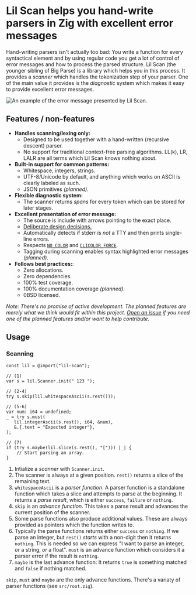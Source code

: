 # Lil Scan helps you hand-write parsers in Zig with excellent error messages

Hand-writing parsers isn't actually too bad: You write a function for every syntactical element and by using regular code you get a lot of control of error messages and how to process the parsed structure.
Lil Scan (the younger sibling of Big Parse) is a library which helps you in this process.
It provides a _scanner_ which handles the tokenization step of your parser.
One of the main value it provides is the _diagnostic_ system which makes it easy to provide excellent error messages.

![An example of the error message presented by Lil Scan.](https://judofyr.github.io/lil-scan/images/rust-example1.png)

## Features / non-features

- **Handles scanning/lexing only:**
  - Designed to be used together with a hand-written (recursive descent) parser.
  - No support for traditional context-free parsing algorithms. LL(k), LR, LALR are all terms which Lil Scan knows nothing about.
- **Built-in support for common patterns:**
  - Whitespace, integers, strings.
  - UTF-8/Unicode by default, and anything which works on ASCII is clearly labeled as such.
  - JSON primitives *(planned)*.
- **Flexible diagnostic system:**
  - The scanner returns _spans_ for every token which can be stored for later stages.
- **Excellent presentation of error message:**
  - The source is include with arrows pointing to the exact place.
  - [Deliberate design decisions.](DESIGN.adoc)
  - Automatically detects if stderr is _not_ a TTY and then prints single-line errors.
  - Respects [`NO_COLOR`](https://no-color.org/) and [`CLICOLOR_FORCE`](https://bixense.com/clicolors/).
  - Tagging during scanning enables syntax highlighted error messages *(planned)*.
- **Follows best practices:**:
  - Zero allocations.
  - Zero dependencies.
  - 100% test coverage.
  - 100% documentation coverage *(planned)*.
  - 0BSD licensed.

*Note: There's no promise of active development.*
*The planned features are merely what we think would fit within this project.*
[*Open an issue*](https://github.com/judofyr/lil-scan/issues/new) *if you need one of the planned features and/or want to help contribute.*

## Usage

### Scanning

```zig
const lil = @import("lil-scan");

// (1)
var s = lil.Scanner.init(" 123 ");

// (2-4)
try s.skip(lil.whitespaceAscii(s.rest()));

// (5-6)
var num: i64 = undefined;
_ = try s.must(
   lil.integerAscii(s.rest(), i64, &num),
   &.{.text = "Expected integer"},
);

// (7)
if (try s.maybe(lil.slice(s.rest(), "["))) |_| {
    // Start parsing an array.
}
```

1. Intialize a _scanner_ with `Scanner.init`.
2. The scanner is always at a given position.
   `rest()` returns a slice of the remaining text.
3. `whitespaceAscii` is a _parser function_.
   A parser function is a standalone function which takes a slice and attempts to parse at the beginning.
   It returns a _parse result_, which is either `success`, `failure` or `nothing`.
4. `skip` is an _advance function_.
   This takes a parse result and advances the current position of the scanner.
5. Some parse functions also produce additional values.
   These are always provided as pointers which the function writes to.
6. Typically the parse functions returns either `success` or `nothing`.
   If we parse an integer, but `rest()` _starts_ with a non-digit then it returns `nothing`.
   This is needed so we can express "I want to parse an integer, _or_ a string, _or_ a float".
   `must` is an advance function which considers it a parser error if the result is `nothing`.
7. `maybe` is the last advance function: It returns `true` is something matched and `false` if nothing matched.

`skip`, `must` and `maybe` are the only advance functions.
There's a variaty of parser functions (see `src/root.zig`).
